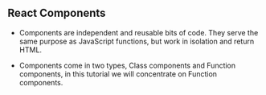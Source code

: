 ## React Components
- Components are independent and reusable bits of code. They serve the same purpose as JavaScript functions, but work in isolation and return HTML.

- Components come in two types, Class components and Function components, in this tutorial we will concentrate on Function components.
